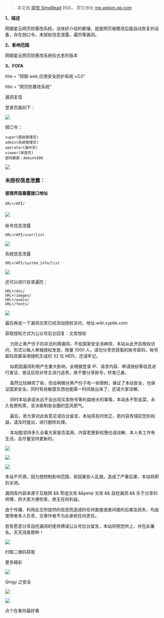 > 本文由 [简悦 SimpRead](http://ksria.com/simpread/) 转码， 原文地址 [mp.weixin.qq.com](https://mp.weixin.qq.com/s/WUW3jMQdOWOqvZj2gC7lYQ)

**1、描述**

  

网御星云网页防篡改系统，没啥好介绍的都懂，就是网页被篡改后能自动恢复的设备，存在弱口令，未授权信息泄露，遍历等漏洞。

  

  

  

  

  

**2、影响范围**

  

网御星云网页防篡改系统较古老的版本

  

  

  

  

  

**3、FOFA**

  

title = "网御 web 应用安全防护系统 v3.0"

title = "网页防篡改系统"

  

  

  

  

  

漏洞复现

登录页面如下：

![](https://mmbiz.qpic.cn/mmbiz_png/nMQkaGYuOibBOeVZ0Wueu8ejAmePqaNH9R7vr53t9qQzicibOrC3gvVAKiaBz1ibInjQKabFq9jFS9PtAibIibMlKLqCQ/640?wx_fmt=png)

弱口令：

```
super(超级管理员)
admin(系统管理员)
operator(操作员)
viewer(审查员)
密码都是：Admin%100
```

![](https://mmbiz.qpic.cn/mmbiz_png/nMQkaGYuOibBOeVZ0Wueu8ejAmePqaNH96icvewP0LUkI7DsDcPNDamWeEBFdboWfD33lMnhL2Q3FsDAq0Cv5iaxQ/640?wx_fmt=png)

### 未授权信息泄露：

#### 报错界面暴露接口地址

```
URL+/API/
```

#### ![](https://mmbiz.qpic.cn/mmbiz_png/nMQkaGYuOibBOeVZ0Wueu8ejAmePqaNH9kAqibwMrN25b2XbZNJCMBPYicOT07icFOibZUIu8nNnMU0Jvsg1JFnkxuQ/640?wx_fmt=png)

账号信息泄露

```
URL+/API/user/list
```

![](https://mmbiz.qpic.cn/mmbiz_png/nMQkaGYuOibBOeVZ0Wueu8ejAmePqaNH9c5W3pbuBW874JtvceVXYx7XphIdPqWY2QYiaibiccQtib77QibyPxgHzKPQ/640?wx_fmt=png)

系统信息泄露

```
URL+/API/system_info/list
```

![](https://mmbiz.qpic.cn/mmbiz_png/nMQkaGYuOibBOeVZ0Wueu8ejAmePqaNH93sX0yemibxiaSMq1iahIWBOyJsSPTQrNTic7xQMDRic34MuhYLRiaxcYbA9w/640?wx_fmt=png)

还可以进行目录遍历：

```
URL+/doc/
URL+/images/
URL+/audio/
URL+/fonts/
```

![](https://mmbiz.qpic.cn/mmbiz_png/nMQkaGYuOibBOeVZ0Wueu8ejAmePqaNH9iaZYIonpfvt12BTZEGYlf8DTHiaug3Oiay6HZf2hIEbv9nmefZECpXQjg/640?wx_fmt=png)

最后再说一下漏洞文库已经添加授权访问，地址:wiki.xypbk.com

获取授权方式为公众号后台回复：文库授权  

    为防止黑产份子的非法利用漏洞，不给国家安全添麻烦，本站从此开启授权访问，形式以每人单独授权发放，限量 1000 人，请勿分享您获取的账号密码，账号密码具都采用随机生成的 32 位 MD5，还请牢记。

    如若因漏洞利用产生重大影响，会根据登录 IP、请求内容、申请授权等信息进行查证，查证后将对号主进行追责，故不要分享账号，终害己身。  

    虽然比较麻烦了些，但会稍微对黑产份子有一些限制，保证了本站安全，也保证国家安全。同时有些敏感东西也能第一时间放出来了，还请大家谅解。

    同时本站承诺永远不会出现买卖账号等利益相关的事情，本站永不割韭菜，永久免费检索，坚决抵制安全圈的歪风邪气。

    最后，若大家对此有意见请后台留言，本站将及时改正，若内容有侵犯您的权益，请及时提出，进行删除处理。  

    本站能坚持多久全看大家是否滥用，内容若更新较慢也请谅解，本人有工作有生活，会尽量坚持更新的。

![](https://mmbiz.qpic.cn/mmbiz_png/nMQkaGYuOibBOeVZ0Wueu8ejAmePqaNH9XEyRiaY9ExAcpVwXNXJpAe5Eicxx3U4iaicuKEQ5cyO7RhXNtko0JvdAHQ/640?wx_fmt=png)

![](https://mmbiz.qpic.cn/mmbiz_png/nMQkaGYuOibBOeVZ0Wueu8ejAmePqaNH9aNIGSAjxiaUrYDpfkeYoFN8MYx9fbHGn7sNtnnaY1ic5owDiax3IW88oQ/640?wx_fmt=png)

![](https://mmbiz.qpic.cn/mmbiz_png/nMQkaGYuOibBOeVZ0Wueu8ejAmePqaNH9rbeD2NkHzgcbd14k6kcHHfcT8BJF1fYnXRiaRZsZXq76Q3dqfXV17cg/640?wx_fmt=png)

本站不开源，因为想控制影响范围，若因某些人乱搞，造成了严重后果，本站将即刻关闭。

漏洞库内容来源于互联网 && 零组文库 &&peiqi 文库 && 自挖漏洞 && 乐于分享的师傅，供大家方便检索，绝无任何利益。  

由于传播、利用此文所提供的信息而造成的任何直接或者间接的后果及损失，均由使用者本人负责，文章作者不为此承担任何责任。

若有愿意分享自挖漏洞的佬师傅请公众号后台留言，本站将把您供上，并在此署名，天天烧香那种！

  

![](https://mmbiz.qpic.cn/mmbiz_jpg/nMQkaGYuOibDavXvuud5F09Tjl7NMvU8Yzhia63knJ4QJFvO4WBfd6KQazjtuPC7uqNBt5gE06ia7GjOVn2RFOicNA/640?wx_fmt=jpeg)

扫取二维码获取

更多精彩

![](https://mmbiz.qpic.cn/mmbiz_png/TlgiajQKAFPtOYY6tXbF7PrWicaKzENbNF71FLc4vO5nrH2oxBYwErfAHKg2fD520niaCfYbRnPU6teczcpiaH5DKA/640?wx_fmt=png)

Qingy 之安全  

![](https://mmbiz.qpic.cn/mmbiz_png/Y8TRQVNlpCW6icC4vu5Pl5JWXPyWdYvGAyfVstVJJvibaT4gWn3Mc0yqMQtWpmzrxibqciazAr5Yuibwib5wILBINfuQ/640?wx_fmt=png)

![](https://mmbiz.qpic.cn/mmbiz_png/3pKe8enqDsSibzOy1GzZBhppv9xkibfYXeOiaiaA8qRV6QNITSsAebXibwSVQnwRib6a2T4M8Xfn3MTwTv1PNnsWKoaw/640?wx_fmt=png)

点个在看你最好看